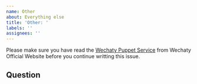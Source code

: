 ```yaml
---
name: Other
about: Everything else
title: 'Other: '
labels: ''
assignees: ''
---
```


Please make sure you have read the [Wechaty Puppet Service](https://wechaty.js.org/docs/puppet-services/) from Wechaty Official Website before you continue writting this issue.

## Question
